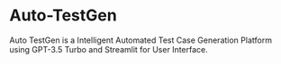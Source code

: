 # Auto-TestGen
Auto TestGen is a Intelligent Automated Test Case Generation Platform using GPT-3.5 Turbo and Streamlit for User Interface.
